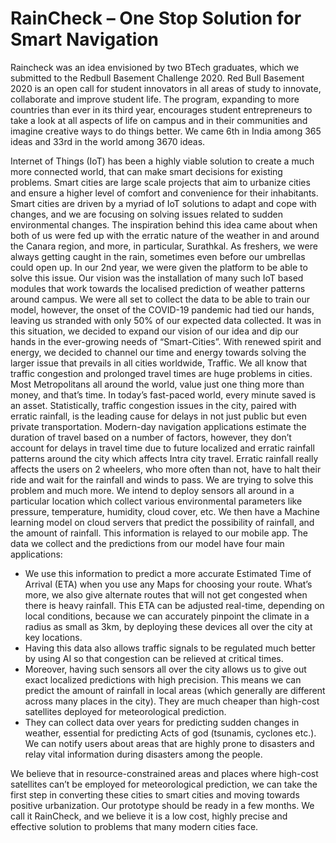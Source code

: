 # RainCheck – One Stop Solution for Smart Navigation

Raincheck was an idea envisioned by two BTech graduates, which we submitted to the Redbull Basement Challenge 2020. 
Red Bull Basement 2020 is an open call for student innovators in all areas of study to innovate, collaborate and improve student life. 
The program, expanding to more countries than ever in its third year, encourages student entrepreneurs to take a look at all aspects of life on campus and in their communities and imagine creative ways to do things better. 
We came 6th in India among 365 ideas and 33rd in the world among 3670 ideas. 

Internet of Things (IoT) has been a highly viable solution to create a much more connected world, that can make smart decisions for existing problems. Smart cities are large scale projects that aim to urbanize cities and ensure a higher level of comfort and convenience for their inhabitants. Smart cities are driven by a myriad of IoT solutions to adapt and cope with changes, and we are focusing on solving issues related to sudden environmental changes.
The inspiration behind this idea came about when both of us were fed up with the erratic nature of the weather in and around the Canara region, and more, in particular, Surathkal. As freshers, we were always getting caught in the rain, sometimes even before our umbrellas could open up. In our 2nd year, we were given the platform to be able to solve this issue. Our vision was the installation of many such IoT based modules that work towards the localised prediction of weather patterns around campus. We were all set to collect the data to be able to train our model, however, the onset of the COVID-19 pandemic had tied our hands, leaving us stranded with only 50% of our expected data collected. It was in this situation, we decided to expand our vision of our idea and dip our hands in the ever-growing needs of “Smart-Cities”. With renewed spirit and energy, we decided to channel our time and energy towards solving the larger issue that prevails in all cities worldwide, Traffic.
We all know that traffic congestion and prolonged travel times are huge problems in cities. Most Metropolitans all around the world, value just one thing more than money, and that’s time. In today’s fast-paced world, every minute saved is an asset. Statistically, traffic congestion issues in the city, paired with erratic rainfall, is the leading cause for delays in not just public but even private transportation. Modern-day navigation applications estimate the duration of travel based on a number of factors, however, they don’t account for delays in travel time due to future localized and erratic rainfall patterns around the city which affects Intra city travel. Erratic rainfall really affects the users on 2 wheelers, who more often than not, have to halt their ride and wait for the rainfall and winds to pass. 
We are trying to solve this problem and much more. We intend to deploy sensors all around in a particular location which collect various environmental parameters like pressure, temperature, humidity, cloud cover, etc. We then have a Machine learning model on cloud servers that predict the possibility of rainfall, and the amount of rainfall. This information is relayed to our mobile app. The data we collect and the predictions from our model have four main applications:
- We use this information to predict a more accurate Estimated Time of Arrival (ETA) when you use any Maps for choosing your route. What’s more, we also give alternate routes that will not get congested when there is heavy rainfall. This ETA can be adjusted real-time, depending on local conditions, because we can accurately pinpoint the climate in a radius as small as 3km, by deploying these devices all over the city at key locations.
- Having this data also allows traffic signals to be regulated much better by using AI so that congestion can be relieved at critical times.
- Moreover, having such sensors all over the city allows us to give out exact localized predictions with high precision. This means we can predict the amount of rainfall in local areas (which generally are different across many places in the city). They are much cheaper than high-cost satellites deployed for meteorological prediction. 
- They can collect data over years for predicting sudden changes in weather, essential for predicting Acts of god (tsunamis, cyclones etc.). We can notify users about areas that are highly prone to disasters and relay vital information during disasters among the people. <br>

We believe that in resource-constrained areas and places where high-cost satellites can’t be employed for meteorological prediction, we can take the first step in converting these cities to smart cities and moving towards positive urbanization. Our prototype should be ready in a few months. We call it RainCheck, and we believe it is a low cost, highly precise and effective solution to problems that many modern cities face.
